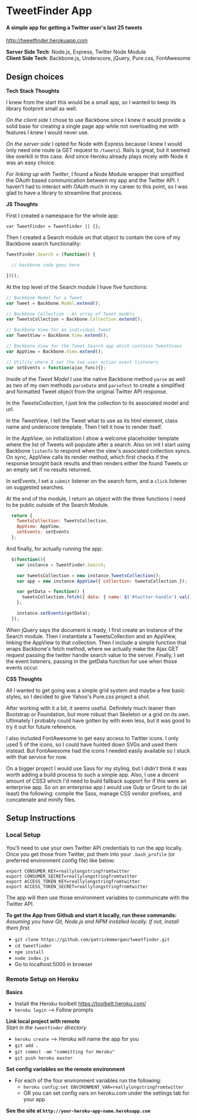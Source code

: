 # TweetFinder App
#### A simple app for getting a Twitter user's last 25 tweets

<http://tweetfinder.herokuapp.com>

**Server Side Tech**: Node.js, Express, Twitter Node Module <br>
**Client Side Tech**: Backbone.js, Underscore, jQuery, Pure.css, FontAwesome

## Design choices

**Tech Stack Thoughts**

I knew from the start this would be a small app, so I wanted to keep its library footprint small as well. 

*On the client side* I chose to use Backbone since I knew it would provide a solid base for creating a single page app while not overloading me with features I knew I would never use.

*On the server side* I opted for Node with Express because I knew I would only need one route (a GET request to `/tweets`). Rails is great, but it seemed like overkill in this case. And since Heroku already plays nicely with Node it was an easy choice.

*For linking up with Twitter*, I found a Node Module wrapper that simplified the OAuth based communication between my app and the Twitter API. I haven't had to interact with OAuth much in my career to this point, so I was glad to have a library to streamline that process.

**JS Thoughts**

First I created a namespace for the whole app:

`var TweetFinder = TweetFinder || {};`

Then I created a Search module on that object to contain the core of my Backbone search functionality:

```js
TweetFinder.Search = (function() {

  // backbone code goes here

})();
```

At the top level of the Search module I have five functions:

```js
// Backbone Model for a Tweet
var Tweet = Backbone.Model.extend();

// Backbone Collection - An array of Tweet models
var TweetsCollection = Backbone.Collection.extend();

// Backbone View for an individual Tweet
var TweetView = Backbone.View.extend();

// Backbone View for the Tweet Search app which contains TweetViews
var AppView = Backbone.View.extend();

// Utility where I set the two user action event listeners
var setEvents = function(ajax_func){};
```

Inside of the *Tweet Model* I use the native Backbone method `parse` as well as two of my own methods `parseDate` and `parseText` to create a simplified and formatted Tweet object from the original Twitter API response.

In the *TweetsCollection*, I just link the collection to its associated model and url.

In the *TweetView*, I tell the Tweet what to use as its html element, class name and underscore template. Then I tell it how to render itself.

In the *AppView*, on initialization I show a welcome placeholder template where the list of Tweets will populate after a search. Also on init I start using Backbone `listenTo` to respond when the view's associated collection syncs. On sync, AppView calls its render method, which first checks if the response brought back results and then renders either the found Tweets or an empty set if no results returned.

In *setEvents*, I set a `submit` listener on the search form, and a `click` listener on suggested searches.

At the end of the module, I return an object with the three functions I need to be public outside of the Search Module.

```js
  return {
    TweetsCollection: TweetsCollection,
    AppView: AppView,
    setEvents: setEvents
  };
```

And finally, for actually running the app:

```js
  $(function(){
    var instance = TweetFinder.Search;

    var tweetsCollection = new instance.TweetsCollection();
    var app = new instance.AppView({ collection: tweetsCollection });

    var getData = function() {
      tweetsCollection.fetch({ data: { name: $('#twitter-handle').val() }});
    };

    instance.setEvents(getData);
  });
```

When jQuery says the document is ready, I first create an instance of the Search module. Then I instantiate a TweetsCollection and an AppView, linking the AppView to that collection. Then I include a simple function that wraps Backbone's fetch method, where we actually make the Ajax GET request passing the twitter handle search value to the server. Finally, I set the event listeners, passing in the getData function for use when those events occur.

**CSS Thoughts**

All I wanted to get going was a simple grid system and maybe a few basic styles, so I decided to give Yahoo's Pure.css project a shot.

After working with it a bit, it seems useful. Definitely much leaner than Bootstrap or Foundation, but more robust than Skeleton or a grid on its own. Ultimately I probably could have gotten by with even less, but it was good to try it out for future reference.

I also included FontAwesome to get easy access to Twitter icons. I only used 5 of the icons, so I could have hunted down SVGs and used them instead. But FontAwesome had the icons I needed easily available so I stuck with that service for now.

On a bigger project I would use Sass for my styling, but I didn't think it was worth adding a build process to such a simple app. Also, I use a decent amount of CSS3 which I'd need to build fallback support for if this were an enterprise app. So on an enterprise app I would use Gulp or Grunt to do (at least) the following: compile the Sass, manage CSS vendor prefixes, and concatenate and minify files.

## Setup Instructions

### Local Setup

You'll need to use your own Twitter API credentials to run the app locally. Once you get those from Twitter, put them into your `.bash_profile` (or preferred environment config file) like below:

```
export CONSUMER_KEY=reallylongstringfromtwitter
export CONSUMER_SECRET=reallylongstringfromtwitter
export ACCESS_TOKEN_KEY=reallylongstringfromtwitter
export ACCESS_TOKEN_SECRET=reallylongstringfromtwitter
```

The app will then use those environment variables to communicate with the Twitter API.

**To get the App from Github and start it locally, run these commands:**<br>
*Assuming you have Git, Node.js and NPM installed locally. If not, install them first.*

- `git clone https://github.com/patrickmmorgan/tweetfinder.git`
- `cd tweetfinder`
- `npm install`
- `node index.js`
- Go to localhost:5000 in browser

### Remote Setup on Heroku

**Basics**

- Install the Heroku toolbelt <https://toolbelt.heroku.com/>
- `heroku login` --> Follow prompts

**Link local project with remote**<br>
*Start in the `tweetfinder` directory*

- `heroku create` --> Heroku will name the app for you
- `git add .`
- `git commit -am "committing for Heroku"`
- `git push heroku master`

**Set config variables on the remote environment**

- For each of the four environment variables run the following:
  - `heroku config:set ENVIRONMENT_VAR=reallylongstringfromtwitter`
  - OR you can set config vars on heroku.com under the settings tab for your app

**See the site at `http://your-heroku-app-name.herokuapp.com`**
